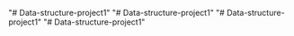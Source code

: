 "# Data-structure-project1" 
"# Data-structure-project1" 
"# Data-structure-project1" 
"# Data-structure-project1" 
